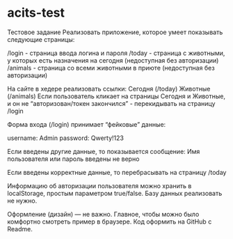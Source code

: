 # acits-test
Тестовое задание
Реализовать приложение, которое умеет показывать следующие страницы:

/login - страница ввода логина и пароля
/today - страница с животными, у которых есть назначения на сегодня (недоступная без авторизации)
/animals - страница со всеми животными в приюте (недоступная без авторизации)

На сайте в хедере реализовать ссылки:
Сегодня (/today)
Животные (/animals)
Если пользователь кликает на страницы Сегодня и Животные, и он не “авторизован/токен закончился” - перекидывать на страницу /login

Форма входа (/login) принимает “фейковые” данные:

username: Admin
password: Qwerty!123

Если введены другие данные, то показывается сообщение:
Имя пользователя или пароль введены не верно

Если введены корректные данные, то перебрасывать на страницу /today

Информацию об авторизации пользователя можно хранить в localStorage, простым параметром true/false.
Базу данных реализовать не нужно.

Оформление (дизайн) — не важно. Главное, чтобы можно было комфортно смотреть пример в браузере.
Код оформить на GitHub с Readme.
